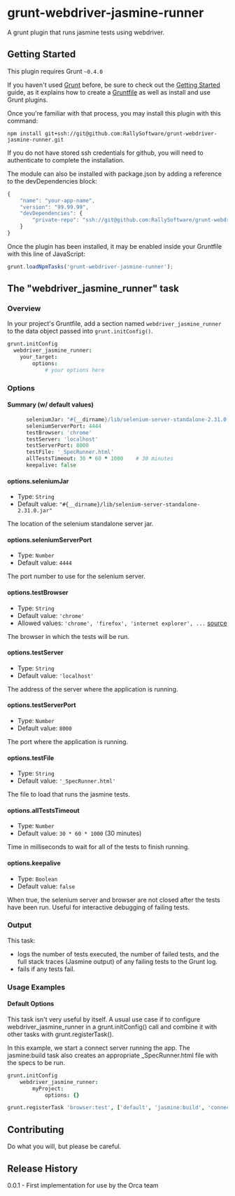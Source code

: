 # grunt-webdriver-jasmine-runner

A grunt plugin that runs jasmine tests using webdriver.

## Getting Started
This plugin requires Grunt `~0.4.0`

If you haven't used [Grunt](http://gruntjs.com/) before, be sure to check out
the [Getting Started](http://gruntjs.com/getting-started) guide, as it explains how to create 
a [Gruntfile](http://gruntjs.com/sample-gruntfile) as well as install and use Grunt plugins.

Once you're familiar with that process, you may install this plugin with this command:

```shell
npm install git+ssh://git@github.com:RallySoftware/grunt-webdriver-jasmine-runner.git
```

If you do not have stored ssh credentials for github, you will need to authenticate
to complete the installation.

The module can also be installed with package.json by adding a reference to the devDependencies block:

```js
{
    "name": "your-app-name",
    "version": "99.99.99",
    "devDependencies": {
        "private-repo": "ssh://git@github.com:RallySoftware/grunt-webdriver-jasmine-runner.git"
    }
}
```

Once the plugin has been installed, it may be enabled inside your Gruntfile with this line of JavaScript:

```js
grunt.loadNpmTasks('grunt-webdriver-jasmine-runner');
```

## The "webdriver_jasmine_runner" task

### Overview
In your project's Gruntfile, add a section named `webdriver_jasmine_runner` to the data object passed 
into `grunt.initConfig()`.

```coffee
grunt.initConfig
  webdriver_jasmine_runner:
    your_target:
        options:
            # your options here
```

### Options

#### Summary (w/ default values)

```coffee
      seleniumJar: "#{__dirname}/lib/selenium-server-standalone-2.31.0.jar"
      seleniumServerPort: 4444
      testBrowser: 'chrome'
      testServer: 'localhost'
      testServerPort: 8000
      testFile: '_SpecRunner.html'
      allTestsTimeout: 30 * 60 * 1000    # 30 minutes
      keepalive: false
```

#### options.seleniumJar
- Type: `String`
- Default value: `"#{__dirname}/lib/selenium-server-standalone-2.31.0.jar"`

The location of the selenium standalone server jar.

#### options.seleniumServerPort
- Type: `Number`
- Default value: `4444`

The port number to use for the selenium server.

#### options.testBrowser
- Type: `String`
- Default value: `'chrome'`
- Allowed values: `'chrome', 'firefox', 'internet explorer', ...`
    [source](http://selenium.googlecode.com/svn/trunk/docs/api/py/_modules/selenium/webdriver/common/desired_capabilities.html)

The browser in which the tests will be run.

#### options.testServer
- Type: `String`
- Default value: `'localhost'`

The address of the server where the application is running.

#### options.testServerPort
- Type: `Number`
- Default value: `8000`

The port where the application is running.

#### options.testFile
- Type: `String`
- Default value: `'_SpecRunner.html'`

The file to load that runs the jasmine tests.

#### options.allTestsTimeout
- Type: `Number`
- Default value: `30 * 60 * 1000` (30 minutes)

Time in milliseconds to wait for all of the tests to finish running.

#### options.keepalive
- Type: `Boolean`
- Default value: `false`

When true, the selenium server and browser are not closed after the tests have been run.  Useful for interactive 
debugging of failing tests.

### Output

This task:
- logs the number of tests executed, the number of failed tests, and the full stack traces (Jasmine output)
of any failing tests to the Grunt log.  
- fails if any tests fail.

### Usage Examples

#### Default Options
This task isn't very useful by itself. A usual use case if to configure webdriver_jasmine_runner in a 
grunt.initConfig() call and combine it with other tasks with grunt.registerTask().

In this example, we start a connect server running the app.  The jasmine:build task also creates an appropriate 
_SpecRunner.html file with the specs to be run.

```coffee
grunt.initConfig
    webdriver_jasmine_runner:
        myProject:
            options: {}

grunt.registerTask 'browser:test', ['default', 'jasmine:build', 'connect', 'webdriver_jasmine_runner']
```

## Contributing
Do what you will, but please be careful.

## Release History
0.0.1 - First implementation for use by the Orca team

